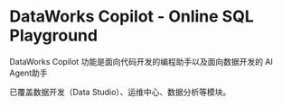 # DataWorks Copilot - Online SQL Playground

DataWorks Copilot 功能是面向代码开发的编程助手以及面向数据开发的 AI Agent助手

已覆盖数据开发（Data Studio）、运维中心、数据分析等模块。
